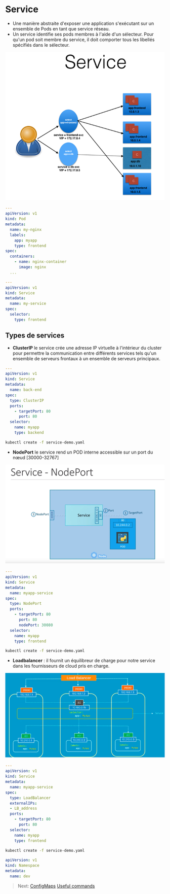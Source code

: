 # Service

* Une manière abstraite d'exposer une application s'exécutant sur un ensemble de Pods en tant que service réseau.
* Un service identifie ses pods membres à l'aide d'un sélecteur. Pour qu'un pod soit membre du service, il doit comporter tous les libellés spécifiés dans le sélecteur.

![services](../images/service.png)

```yaml
---
apiVersion: v1
kind: Pod
metadata:
  name: my-nginx
  labels:
    app: myapp
    type: frontend
spec:
  containers:
    - name: nginx-container
      image: nginx
  ...
```

```yaml
---
apiVersion: v1
kind: Service
metadata:
  name: my-service
spec:
  selector:
    type: frontend
```

## Types de services

* **ClusterIP**
le service crée une adresse IP virtuelle à l'intérieur du cluster pour permettre la communication entre différents services tels qu'un ensemble de serveurs frontaux à un ensemble de serveurs principaux.

```yaml
---
apiVersion: v1
kind: Service
metadata:
  name: back-end
spec:
  type: ClusterIP
  ports:
    - targetPort: 80
      port: 80
  selector:
    name: myapp
    type: backend
```

```bash
kubectl create -f service-demo.yaml
```

* **NodePort**
le service rend un POD interne accessible sur un port du nœud [30000-32767]

![nodeIP](../images/Screenshot_20190722_110641.png)

```yaml
---
apiVersion: v1
kind: Service
metadata:
  name: myapp-service
spec:
  type: NodePort
  ports:
    - targetPort: 80
      port: 80
      nodePort: 30080
  selector:
    name: myapp
    type: frontend
```

```bash
kubectl create -f service-demo.yaml
```

* **Loadbalancer** : il fournit un équilibreur de charge pour notre service dans les fournisseurs de cloud pris en charge.

![LB](../images/multiple-nodes.png)

```yaml
---
apiVersion: v1
kind: Service
metadata:
  name: myapp-service
spec:
  type: LoadBalancer
  externalIPs:
  - LB_address
  ports:
    - targetPort: 80
      port: 80
  selector:
    name: myapp
    type: frontend
```

```bash
kubectl create -f service-demo.yaml
```

```yaml
apiVersion: v1
kind: Namespace
metadata:
  name: dev
```

> Next: [ConfigMaps](../objects/configApp.md)
> [Useful commands](../useful.md)

